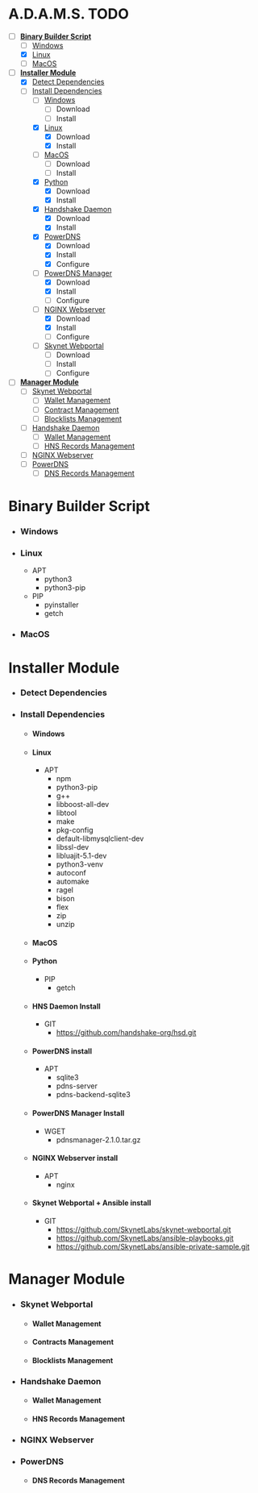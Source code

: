 
# A.D.A.M.S. TODO
- [ ] [**Binary Builder Script**](#binary-builder-script)
    - [ ] [Windows](#windows)
    - [x] [Linux](#linux)
    - [ ] [MacOS](#macos)
- [ ] [**Installer Module**](#installer-module)
    - [x] [Detect Dependencies](#detect-dependencies)
    - [ ] [Install Dependencies](#install-dependencies)
        - [ ] [Windows](#windows-1)
            - [ ] Download
            - [ ] Install
        - [x] [Linux](#linux-1)
            - [x] Download
            - [x] Install
        - [ ] [MacOS](#macos-1)
            - [ ] Download
            - [ ] Install
        - [x] [Python](#python)
            - [x] Download
            - [x] Install
        - [x] [Handshake Daemon](#hns-daemon-install)
            - [x] Download
            - [x] Install
        - [x] [PowerDNS](#powerdns-install)
            - [x] Download
            - [x] Install
            - [x] Configure
        - [ ] [PowerDNS Manager](#powerdns-manager-install)
            - [x] Download
            - [x] Install
            - [ ] Configure
        - [ ] [NGINX Webserver](#nginx-install)
            - [x] Download
            - [x] Install
            - [ ] Configure
        - [ ] [Skynet Webportal](#skynet-webportal--ansible-install)
            - [ ] Download
            - [ ] Install
            - [ ] Configure
- [ ] [**Manager Module**](#system-configuration-module)
    - [ ] [Skynet Webportal](#skynet-webportal)
        - [ ] [Wallet Management](#wallet)
        - [ ] [Contract Management](#contracts)
        - [ ] [Blocklists Management](#blocklists)
    - [ ] [Handshake Daemon](#handshake-daemon)
        - [ ] [Wallet Management](#wallet-1)
        - [ ] [HNS Records Management](#hns-records-management)
    - [ ] [NGINX Webserver](#nginx)
    - [ ] [PowerDNS](#powerdns)
        - [ ] [DNS Records Management](#dns-records-management)

# Binary Builder Script
- ### Windows
- ### Linux
    - APT
        - python3
        - python3-pip
    - PIP
        - pyinstaller
        - getch
- ### MacOS

# Installer Module
- ### **Detect Dependencies**

- ### **Install Dependencies**
    - #### **Windows**

    - #### **Linux**
        - APT
            - npm
            - python3-pip
            - g++
            - libboost-all-dev
            - libtool
            - make
            - pkg-config
            - default-libmysqlclient-dev
            - libssl-dev
            - libluajit-5.1-dev
            - python3-venv
            - autoconf
            - automake
            - ragel
            - bison
            - flex
            - zip
            - unzip
    - #### **MacOS**
    - #### **Python**
        - PIP
            - getch
    - #### **HNS Daemon Install**
        - GIT
            - https://github.com/handshake-org/hsd.git
    - #### **PowerDNS install**
        - APT
            - sqlite3
            - pdns-server
            - pdns-backend-sqlite3
    - #### **PowerDNS Manager Install**
        - WGET
            - pdnsmanager-2.1.0.tar.gz
    - #### **NGINX Webserver install**
        - APT
            - nginx
    - #### **Skynet Webportal + Ansible install**
        - GIT
            - https://github.com/SkynetLabs/skynet-webportal.git
            - https://github.com/SkynetLabs/ansible-playbooks.git
            - https://github.com/SkynetLabs/ansible-private-sample.git

# Manager Module
- ### **Skynet Webportal**
    - #### Wallet Management
    - #### Contracts Management
    - #### Blocklists Management
- ### **Handshake Daemon**
    - #### Wallet Management
    - #### HNS Records Management
- ### **NGINX Webserver**
- ### **PowerDNS**
    - #### DNS Records Management
 